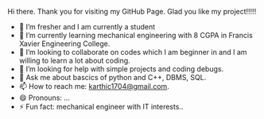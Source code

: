  Hi there. Thank you for visiting my GitHub Page. Glad you like my project!!!!!

- 🔭 I’m fresher and I am currently a student
- 🌱 I’m currently learning mechanical engineering with 8 CGPA in Francis Xavier Engineering College.
- 👯 I’m looking to collaborate on codes which I am beginner in and I am willing to learn a lot about coding.
- 🤔 I’m looking for help with simple projects and coding debugs.
- 💬 Ask me about bascics of python and C++, DBMS, SQL.
- 📫 How to reach me: karthic1704@gmail.com.
- 😄 Pronouns: ...
- ⚡ Fun fact: mechanical engineer with IT interests..

